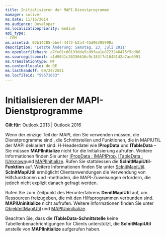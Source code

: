 ```yaml
---
title: Initialisieren der MAPI-Dienstprogramme
manager: soliver
ms.date: 11/16/2014
ms.audience: Developer
ms.localizationpriority: medium
api_type:
- COM
ms.assetid: 02b14285-bbef-44f2-b2a4-45d96395998a
description: 'Letzte Änderung: Samstag, 23. Juli 2011'
ms.openlocfilehash: a7fe01c60193dda5cd9faa1e8723246475f5dd66
ms.sourcegitcommit: a1d9041c20256616c9c183f7d1049142a7ac6991
ms.translationtype: MT
ms.contentlocale: de-DE
ms.lasthandoff: 09/24/2021
ms.locfileid: "59571633"
---
```

# <a name="initializing-the-mapi-utilities"></a>Initialisieren der MAPI-Dienstprogramme

  
  
**Gilt für**: Outlook 2013 | Outlook 2016 
  
Wenn der einzige Teil der MAPI, den Sie verwenden müssen, die Dienstprogramme sind , die Schnittstellen und Funktionen, die in MAPIUTIL der MAPI deklariert sind. H-Headerdatei wie **IPropData** und **ITableData** – Sie müssen **MAPIInitialize** nicht für die Initialisierung aufrufen. Weitere Informationen finden Sie unter [IPropData : IMAPIProp](ipropdataimapiprop.md), [ITableData : IUnknown](itabledataiunknown.md)und [MAPIInitialize](mapiinitialize.md). Rufen Sie stattdessen die **ScInitMapiUtil-Funktion** auf. Weitere Informationen finden Sie unter [ScInitMapiUtil](scinitmapiutil.md). **ScInitMapiUtil** ermöglicht Clientanwendungen die Verwendung von Hilfsfunktionen und -methoden, die MAPI-Zuweisungen erfordern, die jedoch nicht explizit danach gefragt werden. 
  
Rufen Sie zum Zeitpunkt des Herunterfahrens **DenitMapiUtil** auf, um Ressourcen freizugeben, die mit den Hilfsprogrammen verbunden sind. **MAPIUninitialize** nicht aufrufen. Weitere Informationen finden Sie unter [ObjekteitMapiUtil](deinitmapiutil.md) und [MAPIUninitialize](mapiuninitialize.md).
  
Beachten Sie, dass die **ITableData-Schnittstelle** keine Tabellenbenachrichtigungen für Clients unterstützt, die **ScInitMapiUtil** anstelle von **MAPIInitialize** aufgerufen haben. 
  

